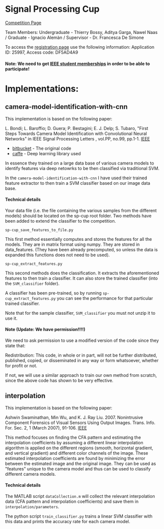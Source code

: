 # Signal Processing Cup

[Competition Page](http://signalprocessingsociety.org/get-involved/signal-processing-cup)

Team Members:
Undergraduate - Thierry Bossy, Aditya Garga, Nawel Naas /
Graduate - Ignacio Alemàn /
Supervisor - Dr. Francesca De Simone


To access the [registration page](https://www2.securecms.com/SPCup/SPCRegistration.asp) use the following information: Application ID: 25997,
Access code: DF5AD4A9

#### Note: We need to get [IEEE student memberships](https://www.ieee.org/membership_services/membership/join/index.html?WT.mc_id=hc_join) in order to be able to participate!


# Implementations:

## camera-model-identification-with-cnn

This implementation is based on the following paper:

L. Bondi; L. Baroffio; D. Guera; P. Bestagini; E. J. Delp; S. Tubaro, "First Steps Towards Camera Model Identification with Convolutional Neural Networks" in IEEE Signal Processing Letters , vol.PP, no.99, pp.1-1. [IEEE](http://ieeexplore.ieee.org/document/7786852/)

* [bitbucket](https://bitbucket.org/polimi-ispl/camera-model-identification-with-cnn/src) - The original code
* [caffe](http://caffe.berkeleyvision.org) - Deep learning library used

In essence they trained on a large data base of various camera models to identify features via deep netowrks to be then classified via traditional SVM. 

In the ```camera-model-identification-with-cnn``` I have used their trained feature extractor to then train a SVM classifier based on our image data base.

#### Technical details 

Your data file (i.e. the file containing the various samples from the different models) should be located on the sp-cup root folder.
Two methods have been added to extend the classifier to the competition. 

```
sp-cup_save_features_to_file.py
```

This first method essentially computes and stores the features for all the models. They are in matrix format using numpy. They are stored in data_features. (They have been already precomputed, so unless the data is expanded this functions does not need to be used).

```
sp-cup_extract_features.py 
```

This second methods does the classification. It extracts the aforementioned features to then train a classifier. It can also store the trained classifier (into the ```SVM_classifier``` folder).


A classifier has been pre-trained, so by running ```sp-cup_extract_features.py``` you can see the performance for that particular trained classifier.

Note that for the sample classifier, ```SVM_classifier``` you must not unzip it to use it.


#### Note (Update: We have permission!!!!)

We need to ask permission to use a modified version of the code since they state that:

Redistribution: This code, in whole or in part, will not be further distributed, published, copied, or disseminated in any way or form whatsoever, whether for profit or not.

If not, we will use a similar approach to train our own method from scratch, since the above code has shown to be very effective.

## interpolation

This implementation is based on the following paper:

Ashwin Swaminathan, Min Wu, and K. J. Ray Liu. 2007. Nonintrusive Component Forensics of Visual Sensors Using Output Images. Trans. Info. For. Sec. 2, 1 (March 2007), 91-106. [IEEE](http://ieeexplore.ieee.org/document/4100631/)

This method focuses on finding the CFA pattern and estimating the interpolation coefficients by assuming a different linear interpolation algorithm is applied on the different regions (smooth, horizontal gradient, and vertical gradient) and different color channels of the image. These estimated interpolation coefficients are found by minimizing the error between the estimated image and the original image. They can be used as "features" unique to the camera model and thus can be used to classify different camera models.

#### Technical details

The MATLAB script ```dataCollection.m``` will collect the relevant interpolation data (CFA pattern and interpolation coefficients) and save them in ```interpolation/parameters```.

The python script ```train_classifier.py``` trains a linear SVM classifier with this data and prints the accuracy rate for each camera model.
